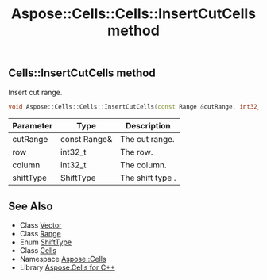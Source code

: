 ﻿---
title: Aspose::Cells::Cells::InsertCutCells method
linktitle: InsertCutCells
second_title: Aspose.Cells for C++ API Reference
description: 'Aspose::Cells::Cells::InsertCutCells method. Insert cut range in C++.'
type: docs
weight: 12900
url: /cpp/aspose.cells/cells/insertcutcells/
---
## Cells::InsertCutCells method


Insert cut range.

```cpp
void Aspose::Cells::Cells::InsertCutCells(const Range &cutRange, int32_t row, int32_t column, ShiftType shiftType)
```


| Parameter | Type | Description |
| --- | --- | --- |
| cutRange | const Range\& | The cut range. |
| row | int32_t | The row. |
| column | int32_t | The column. |
| shiftType | ShiftType | The shift type . |

## See Also

* Class [Vector](../../vector/)
* Class [Range](../../range/)
* Enum [ShiftType](../../shifttype/)
* Class [Cells](../)
* Namespace [Aspose::Cells](../../)
* Library [Aspose.Cells for C++](../../../)
